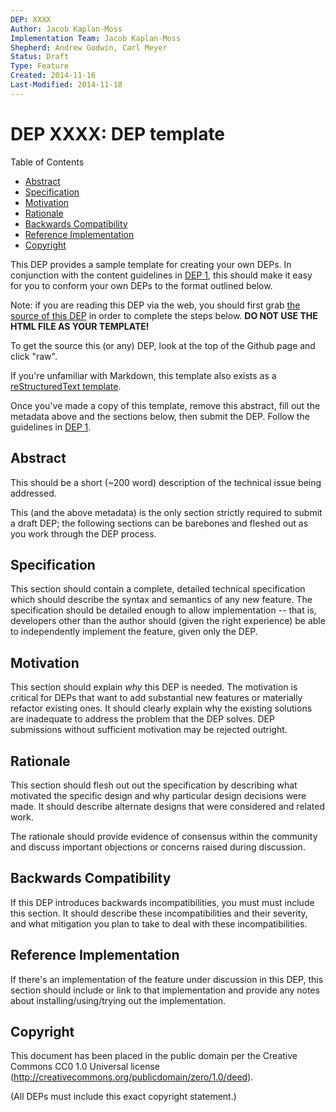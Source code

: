 ```yaml
---
DEP: XXXX
Author: Jacob Kaplan-Moss
Implementation Team: Jacob Kaplan-Moss
Shepherd: Andrew Godwin, Carl Meyer
Status: Draft
Type: Feature
Created: 2014-11-16
Last-Modified: 2014-11-18
---
```

# DEP XXXX: DEP template

Table of Contents
- [Abstract](#abstract)
- [Specification](#specification)
- [Motivation](#motivation)
- [Rationale](#rationale)
- [Backwards Compatibility](#backwards-compatibility)
- [Reference Implementation](#reference-implementation)
- [Copyright](#copyright)

This DEP provides a sample template for creating your own DEPs. In
conjunction with the content guidelines in [DEP
1](https://github.com/django/deps/blob/main/final/0001-dep-process.rst), this
should make it easy for you to conform your own DEPs to the format
outlined below.

Note: if you are reading this DEP via the web, you should first grab
[the source of this
DEP](https://raw.githubusercontent.com/django/deps/refs/heads/main/template.md) in
order to complete the steps below. **DO NOT USE THE HTML FILE AS YOUR
TEMPLATE!**

To get the source this (or any) DEP, look at the top of the Github page
and click "raw".

If you're unfamiliar with Markdown, this template also exists
as a [reStructuredText template](./template.rst).

Once you've made a copy of this template, remove this abstract, fill
out the metadata above and the sections below, then submit the DEP.
Follow the guidelines in [DEP
1](https://github.com/django/deps/final/0001-dep-process.rst).

## Abstract

This should be a short (~200 word) description of the technical issue
being addressed.

This (and the above metadata) is the only section strictly required to
submit a draft DEP; the following sections can be barebones and fleshed
out as you work through the DEP process.

## Specification

This section should contain a complete, detailed technical specification
which should describe the syntax and semantics of any new feature. The
specification should be detailed enough to allow implementation -- that
is, developers other than the author should (given the right experience)
be able to independently implement the feature, given only the DEP.

## Motivation

This section should explain *why* this DEP is needed. The motivation is
critical for DEPs that want to add substantial new features or
materially refactor existing ones. It should clearly explain why the
existing solutions are inadequate to address the problem that the DEP
solves. DEP submissions without sufficient motivation may be rejected
outright.

## Rationale

This section should flesh out out the specification by describing what
motivated the specific design and why particular design decisions were
made. It should describe alternate designs that were considered and
related work.

The rationale should provide evidence of consensus within the community
and discuss important objections or concerns raised during discussion.

## Backwards Compatibility

If this DEP introduces backwards incompatibilities, you must must
include this section. It should describe these incompatibilities and
their severity, and what mitigation you plan to take to deal with these
incompatibilities.

## Reference Implementation

If there's an implementation of the feature under discussion in this
DEP, this section should include or link to that implementation and
provide any notes about installing/using/trying out the implementation.

## Copyright

This document has been placed in the public domain per the Creative
Commons CC0 1.0 Universal license
(<http://creativecommons.org/publicdomain/zero/1.0/deed>).

(All DEPs must include this exact copyright statement.)
